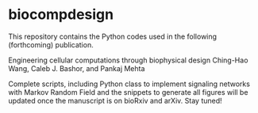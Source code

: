 # biocompdesign

This repository contains the Python codes used in the following (forthcoming) publication. 

Engineering cellular computations through biophysical design
Ching-Hao Wang, Caleb J. Bashor, and Pankaj Mehta

Complete scripts, including Python class to implement signaling networks with Markov Random Field and the snippets to generate all
figures will be updated once the manuscript is on bioRxiv and arXiv. Stay tuned!
